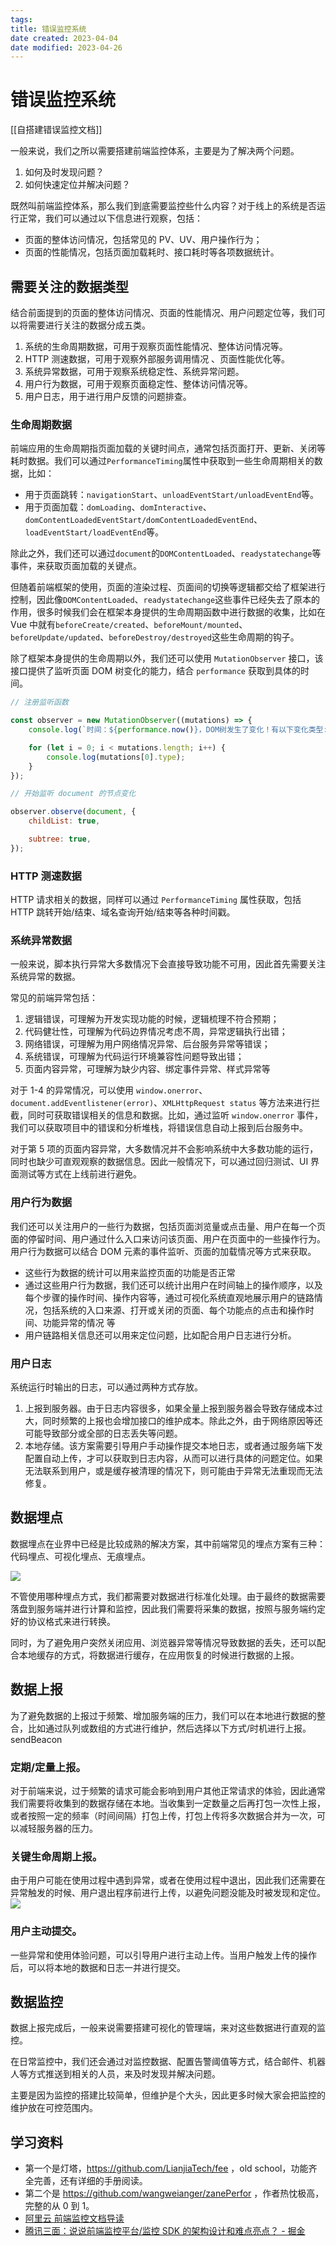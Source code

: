 ```yaml
---
tags:
title: 错误监控系统
date created: 2023-04-04
date modified: 2023-04-26
---
```


# 错误监控系统

[[自搭建错误监控文档]]

一般来说，我们之所以需要搭建前端监控体系，主要是为了解决两个问题。

1. 如何及时发现问题？
2. 如何快速定位并解决问题？

既然叫前端监控体系，那么我们到底需要监控些什么内容？对于线上的系统是否运行正常，我们可以通过以下信息进行观察，包括：

- 页面的整体访问情况，包括常见的 PV、UV、用户操作行为；
- 页面的性能情况，包括页面加载耗时、接口耗时等各项数据统计。

## 需要关注的数据类型

结合前面提到的页面的整体访问情况、页面的性能情况、用户问题定位等，我们可以将需要进行关注的数据分成五类。

1. 系统的生命周期数据，可用于观察页面性能情况、整体访问情况等。
2. HTTP 测速数据，可用于观察外部服务调用情况 、页面性能优化等。
3. 系统异常数据，可用于观察系统稳定性、系统异常问题。
4. 用户行为数据，可用于观察页面稳定性、整体访问情况等。
5. 用户日志，用于进行用户反馈的问题排查。

### 生命周期数据

前端应用的生命周期指页面加载的关键时间点，通常包括页面打开、更新、关闭等耗时数据。我们可以通过`PerformanceTiming`属性中获取到一些生命周期相关的数据，比如：

- 用于页面跳转：`navigationStart`、`unloadEventStart/unloadEventEnd`等。
- 用于页面加载：`domLoading`、`domInteractive`、`domContentLoadedEventStart/domContentLoadedEventEnd`、`loadEventStart/loadEventEnd`等。

除此之外，我们还可以通过`document`的`DOMContentLoaded`、`readystatechange`等事件，来获取页面加载的关键点。

但随着前端框架的使用，页面的渲染过程、页面间的切换等逻辑都交给了框架进行控制，因此像`DOMContentLoaded`、`readystatechange`这些事件已经失去了原本的作用，很多时候我们会在框架本身提供的生命周期函数中进行数据的收集，比如在 Vue 中就有`beforeCreate/created`、`beforeMount/mounted`、`beforeUpdate/updated`、`beforeDestroy/destroyed`这些生命周期的钩子。

除了框架本身提供的生命周期以外，我们还可以使用 `MutationObserver` 接口，该接口提供了监听页面 DOM 树变化的能力，结合 `performance` 获取到具体的时间。

```js
// 注册监听函数

const observer = new MutationObserver((mutations) => {
	console.log(`时间：${performance.now()}，DOM树发生了变化！有以下变化类型:`);

	for (let i = 0; i < mutations.length; i++) {
		console.log(mutations[0].type);
	}
});

// 开始监听 document 的节点变化

observer.observe(document, {
	childList: true,

	subtree: true,
});
```

### HTTP 测速数据

HTTP 请求相关的数据，同样可以通过 `PerformanceTiming` 属性获取，包括 HTTP 跳转开始/结束、域名查询开始/结束等各种时间戳。

### 系统异常数据

一般来说，脚本执行异常大多数情况下会直接导致功能不可用，因此首先需要关注系统异常的数据。

常见的前端异常包括：

1. 逻辑错误，可理解为开发实现功能的时候，逻辑梳理不符合预期；
2. 代码健壮性，可理解为代码边界情况考虑不周，异常逻辑执行出错；
3. 网络错误，可理解为用户网络情况异常、后台服务异常等错误；
4. 系统错误，可理解为代码运行环境兼容性问题导致出错；
5. 页面内容异常，可理解为缺少内容、绑定事件异常、样式异常等

对于 1-4 的异常情况，可以使用 `window.onerror`、`document.addEventlistener(error)`、`XMLHttpRequest status` 等方法来进行拦截，同时可获取错误相关的信息和数据。比如，通过监听 `window.onerror` 事件，我们可以获取项目中的错误和分析堆栈，将错误信息自动上报到后台服务中。

对于第 5 项的页面内容异常，大多数情况并不会影响系统中大多数功能的运行，同时也缺少可直观观察的数据信息。因此一般情况下，可以通过回归测试、UI 界面测试等方式在上线前进行避免。

### 用户行为数据

我们还可以关注用户的一些行为数据，包括页面浏览量或点击量、用户在每一个页面的停留时间、用户通过什么入口来访问该页面、用户在页面中的一些操作行为。用户行为数据可以结合 DOM 元素的事件监听、页面的加载情况等方式来获取。

- 这些行为数据的统计可以用来监控页面的功能是否正常
- 通过这些用户行为数据，我们还可以统计出用户在时间轴上的操作顺序，以及每个步骤的操作时间、操作内容等，通过可视化系统直观地展示用户的链路情况，包括系统的入口来源、打开或关闭的页面、每个功能点的点击和操作时间、功能异常的情况 等
- 用户链路相关信息还可以用来定位问题，比如配合用户日志进行分析。

### 用户日志

系统运行时输出的日志，可以通过两种方式存放。

1. 上报到服务器。由于日志内容很多，如果全量上报到服务器会导致存储成本过大，同时频繁的上报也会增加接口的维护成本。除此之外，由于网络原因等还可能导致部分或全部的日志丢失等问题。
2. 本地存储。该方案需要引导用户手动操作提交本地日志，或者通过服务端下发配置自动上传，才可以获取到日志内容，从而可以进行具体的问题定位。如果无法联系到用户，或是缓存被清理的情况下，则可能由于异常无法重现而无法修复。

## 数据埋点

数据埋点在业界中已经是比较成熟的解决方案，其中前端常见的埋点方案有三种：代码埋点、可视化埋点、无痕埋点。

![](https://chelsechen-img.oss-cn-hangzhou.aliyuncs.com/20220630151538.png)

不管使用哪种埋点方式，我们都需要对数据进行标准化处理。由于最终的数据需要落盘到服务端并进行计算和监控，因此我们需要将采集的数据，按照与服务端约定好的协议格式来进行转换。

同时，为了避免用户突然关闭应用、浏览器异常等情况导致数据的丢失，还可以配合本地缓存的方式，将数据进行缓存，在应用恢复的时候进行数据的上报。

## 数据上报

为了避免数据的上报过于频繁、增加服务端的压力，我们可以在本地进行数据的整合，比如通过队列或数组的方式进行维护，然后选择以下方式/时机进行上报。  
sendBeacon

### **定期/定量上报。**

对于前端来说，过于频繁的请求可能会影响到用户其他正常请求的体验，因此通常我们需要将收集到的数据存储在本地。当收集到一定数量之后再打包一次性上报，或者按照一定的频率（时间间隔）打包上传，打包上传将多次数据合并为一次，可以减轻服务器的压力。

### **关键生命周期上报。**

由于用户可能在使用过程中遇到异常，或者在使用过程中退出，因此我们还需要在异常触发的时候、用户退出程序前进行上传，以避免问题没能及时被发现和定位。  
![](https://chelsechen-img.oss-cn-hangzhou.aliyuncs.com/20220630151908.png)

### **用户主动提交。**

一些异常和使用体验问题，可以引导用户进行主动上传。当用户触发上传的操作后，可以将本地的数据和日志一并进行提交。

## 数据监控

数据上报完成后，一般来说需要搭建可视化的管理端，来对这些数据进行直观的监控。

在日常监控中，我们还会通过对监控数据、配置告警阈值等方式，结合邮件、机器人等方式推送到相关的人员，来及时发现并解决问题。

主要是因为监控的搭建比较简单，但维护是个大头，因此更多时候大家会把监控的维护放在可控范围内。

## 学习资料

- 第一个是灯塔，https://github.com/LianjiaTech/fee ，old school，功能齐全完善，还有详细的手册阅读。  
- 第二个是 https://github.com/wangweianger/zanePerfor ，作者热忱极高，完整的从 0 到 1。
- [阿里云 前端监控文档导读](https://help.aliyun.com/document_detail/170905.html?spm=a2c4g.11186623.6.633.281f29ddxOQN8g)
- [腾讯三面：说说前端监控平台/监控 SDK 的架构设计和难点亮点？ - 掘金](https://juejin.cn/post/7108660942686126093#heading-5)

